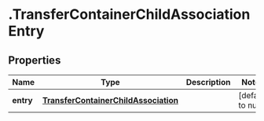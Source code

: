 # .TransferContainerChildAssociationEntry

## Properties
Name | Type | Description | Notes
------------ | ------------- | ------------- | -------------
**entry** | [**TransferContainerChildAssociation**](TransferContainerChildAssociation.md) |  | [default to null]


